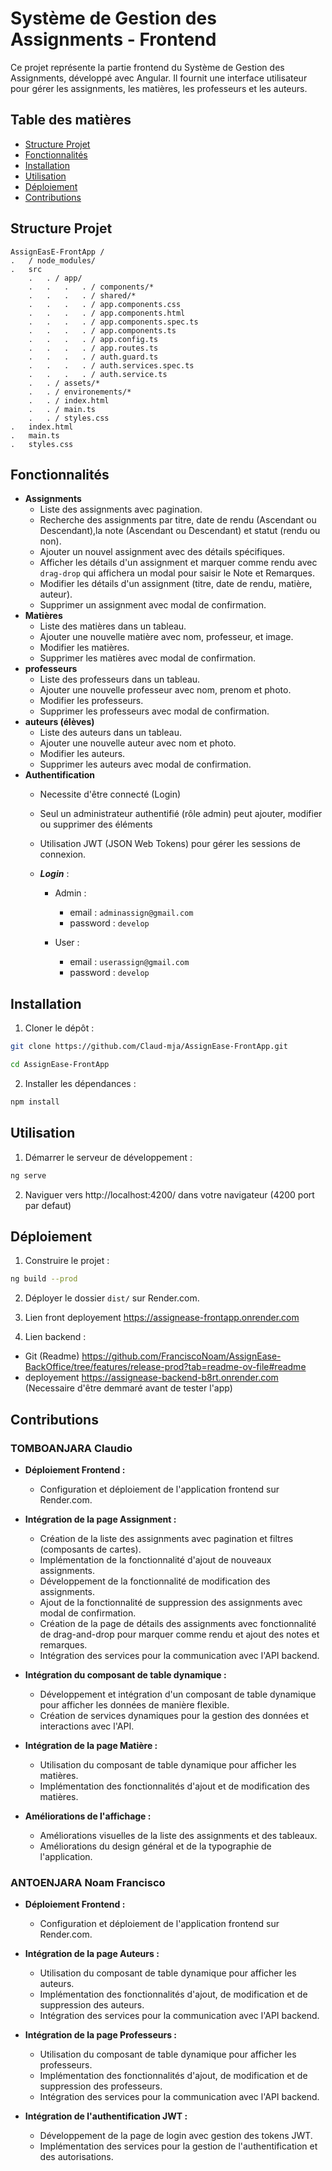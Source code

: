 # Système de Gestion des Assignments - Frontend

Ce projet représente la partie frontend du Système de Gestion des Assignments, développé avec Angular. Il fournit une interface utilisateur pour gérer les assignments, les matières, les professeurs et les auteurs.

## Table des matières
- [Structure Projet](#structure-projet)
- [Fonctionnalités](#fonctionnalités)
- [Installation](#installation)
- [Utilisation](#utilisation)
- [Déploiement](#déploiement)
- [Contributions](#contributions)

## Structure Projet 
 

    AssignEasE-FrontApp /
    .   / node_modules/
    .   src
        .   . / app/
        .   .   .   . / components/*
        .   .   .   . / shared/*
        .   .   .   . / app.components.css
        .   .   .   . / app.components.html
        .   .   .   . / app.components.spec.ts
        .   .   .   . / app.components.ts
        .   .   .   . / app.config.ts
        .   .   .   . / app.routes.ts
        .   .   .   . / auth.guard.ts
        .   .   .   . / auth.services.spec.ts
        .   .   .   . / auth.service.ts
        .   . / assets/*
        .   . / environements/*
        .   . / index.html
        .   . / main.ts
        .   . / styles.css
    .   index.html
    .   main.ts
    .   styles.css





## Fonctionnalités
- **Assignments**
  - Liste des assignments avec pagination.
  - Recherche des assignments par titre, date de rendu (Ascendant ou Descendant),la note (Ascendant ou Descendant)  et statut (rendu ou non).
  - Ajouter un nouvel assignment avec des détails spécifiques.
  - Afficher les détails d'un assignment et marquer comme rendu avec `drag-drop` qui affichera un modal pour saisir le Note et Remarques.
  - Modifier les détails d'un assignment (titre, date de rendu, matière, auteur).
  - Supprimer un assignment avec modal de confirmation.
- **Matières**
  - Liste des matières dans un tableau.
  - Ajouter une nouvelle matière avec nom, professeur, et image.
  - Modifier les matières.
  - Supprimer les matières avec modal de confirmation.
- **professeurs**
  - Liste des professeurs dans un tableau.
  - Ajouter une nouvelle professeur avec nom, prenom et photo.
  - Modifier les professeurs.
  - Supprimer les professeurs avec modal de confirmation.
- **auteurs (élèves)**
  - Liste des auteurs dans un tableau.
  - Ajouter une nouvelle auteur avec nom et photo.
  - Modifier les auteurs.
  - Supprimer les auteurs avec modal de confirmation.
- **Authentification**
  - Necessite d'être connecté (Login)   
  - Seul un administrateur authentifié (rôle admin) peut ajouter, modifier ou supprimer des éléments 
  - Utilisation JWT (JSON Web Tokens) pour gérer les sessions de connexion.
  
  - ***Login*** :
    - Admin : 
      - email : `adminassign@gmail.com`
      - password : `develop`
        
    - User :
      - email : `userassign@gmail.com`
      - password : `develop`

## Installation
1. Cloner le dépôt :
  ```bash
  git clone https://github.com/Claud-mja/AssignEase-FrontApp.git
  ```
  ```bash
  cd AssignEase-FrontApp
  ```


2. Installer les dépendances :
  ```bash
  npm install
  ```

## Utilisation
1. Démarrer le serveur de développement  :
  ```bash
  ng serve
  ```

2. Naviguer vers http://localhost:4200/ dans votre navigateur (4200 port par defaut)

## Déploiement
1. Construire le projet :
  ```bash
  ng build --prod
  ```

2. Déployer le dossier `dist/` sur Render.com.

3. Lien front deployement https://assignease-frontapp.onrender.com
4. Lien backend :
  - Git (Readme) https://github.com/FranciscoNoam/AssignEase-BackOffice/tree/features/release-prod?tab=readme-ov-file#readme
  - deployement https://assignease-backend-b8rt.onrender.com (Necessaire d'être demmaré avant de tester l'app) 

## Contributions

### TOMBOANJARA Claudio

- **Déploiement Frontend :**
  - Configuration et déploiement de l'application frontend sur Render.com.
  
- **Intégration de la page Assignment :**
  - Création de la liste des assignments avec pagination et filtres (composants de cartes).
  - Implémentation de la fonctionnalité d'ajout de nouveaux assignments.
  - Développement de la fonctionnalité de modification des assignments.
  - Ajout de la fonctionnalité de suppression des assignments avec modal de confirmation.
  - Création de la page de détails des assignments avec fonctionnalité de drag-and-drop pour marquer comme rendu et ajout des notes et remarques.
  - Intégration des services pour la communication avec l'API backend.

- **Intégration du composant de table dynamique :**
  - Développement et intégration d'un composant de table dynamique pour afficher les données de manière flexible.
  - Création de services dynamiques pour la gestion des données et interactions avec l'API.

- **Intégration de la page Matière :**
  - Utilisation du composant de table dynamique pour afficher les matières.
  - Implémentation des fonctionnalités d'ajout et de modification des matières.

- **Améliorations de l'affichage :**
  - Améliorations visuelles de la liste des assignments et des tableaux.
  - Améliorations du design général et de la typographie de l'application.

### ANTOENJARA Noam Francisco

- **Déploiement Frontend :**
  - Configuration et déploiement de l'application frontend sur Render.com.

- **Intégration de la page Auteurs :**
  - Utilisation du composant de table dynamique pour afficher les auteurs.
  - Implémentation des fonctionnalités d'ajout, de modification et de suppression des auteurs.
  - Intégration des services pour la communication avec l'API backend.

- **Intégration de la page Professeurs :**
  - Utilisation du composant de table dynamique pour afficher les professeurs.
  - Implémentation des fonctionnalités d'ajout, de modification et de suppression des professeurs.
  - Intégration des services pour la communication avec l'API backend.

- **Intégration de l'authentification JWT :**
  - Développement de la page de login avec gestion des tokens JWT.
  - Implémentation des services pour la gestion de l'authentification et des autorisations.




